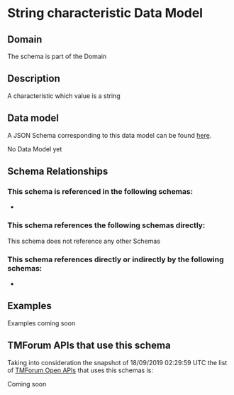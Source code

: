 # String characteristic Data Model

## Domain

The  schema is part of the  Domain

## Description

A characteristic which value is a string

## Data model

A JSON Schema corresponding to this data model can be found
[here](https://github.com/tmforum-rand/schemas/blob/master/Common/StringCharacteristic.schema.json).

No Data Model yet

## Schema Relationships

### This schema is referenced in the following schemas:

-

### This schema references the following schemas directly:

This schema does not reference any other Schemas

### This schema references directly or indirectly by the following schemas:

-



## Examples

Examples coming soon

## TMForum APIs that use this schema

Taking into consideration the snapshot of 18/09/2019 02:29:59 UTC the list of [TMForum Open APIs](https://www.tmforum.org/open-apis/) that uses this schemas is:

Coming soon